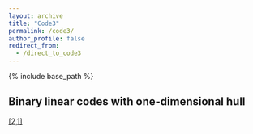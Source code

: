 ```yaml
---
layout: archive
title: "Code3"
permalink: /code3/
author_profile: false
redirect_from: 
  - /direct_to_code3
---
```


{% include base_path %}

## Binary linear codes with one-dimensional hull

[[2,1]](https://AHU-coding.github.io/files/1-[2,1].txt)
